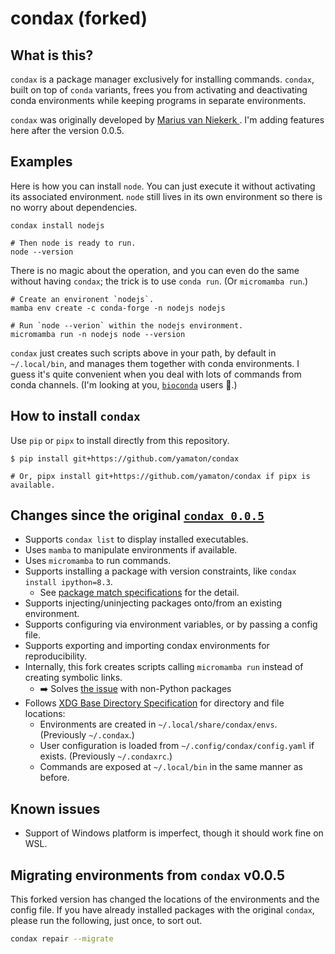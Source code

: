 # condax (forked)

## What is this?

`condax` is a package manager exclusively for installing commands. `condax`, built on top of `conda` variants, frees you from activating and deactivating conda environments while keeping programs in separate environments.

`condax` was originally developed by [Marius van Niekerk ](https://github.com/mariusvniekerk/condax). I'm adding features here after the version 0.0.5.


## Examples

Here is how you can install `node`. You can just execute it without activating its associated environment. `node` still lives in its own environment so there is no worry about dependencies.

```shell
condax install nodejs

# Then node is ready to run.
node --version
```

There is no magic about the operation, and you can even do the same without having `condax`; the trick is to use `conda run`. (Or `micromamba run`.)

```shell
# Create an environent `nodejs`.
mamba env create -c conda-forge -n nodejs nodejs

# Run `node --verion` within the nodejs environment.
micromamba run -n nodejs node --version
```

`condax` just creates such scripts above in your path, by default in `~/.local/bin`, and manages them together with conda environments. I guess it's quite convenient when you deal with lots of commands from conda channels. (I'm looking at you, [`bioconda`](https://bioconda.github.io/) users 🤗.)


## How to install `condax`

Use `pip` or `pipx` to install directly from this repository.

```
$ pip install git+https://github.com/yamaton/condax

# Or, pipx install git+https://github.com/yamaton/condax if pipx is available.
```


## Changes since the original [`condax 0.0.5`](https://github.com/mariusvniekerk/condax/)

- Supports `condax list` to display installed executables.
- Uses `mamba` to manipulate environments if available.
- Uses `micromamba` to run commands.
- Supports installing a package with version constraints, like `condax install ipython=8.3`.
    - See [package match specifications](https://docs.conda.io/projects/conda/en/latest/user-guide/concepts/pkg-specs.html#package-match-specifications) for the detail.
- Supports injecting/uninjecting packages onto/from an existing environment.
- Supports configuring via environment variables, or by passing a config file.
- Supports exporting and importing condax environments for reproducibility.
- Internally, this fork creates scripts calling `micromamba run` instead of creating symbolic links.
    - ➡️ Solves [the issue](https://github.com/mariusvniekerk/condax/issues/13) with non-Python packages
- Follows [XDG Base Directory Specification](https://stackoverflow.com/questions/1024114/location-of-ini-config-files-in-linux-unix) for directory and file locations:
    - Environments are created in `~/.local/share/condax/envs`. (Previously `~/.condax`.)
    - User configuration is loaded from `~/.config/condax/config.yaml` if exists. (Previously `~/.condaxrc`.)
    - Commands are exposed at `~/.local/bin` in the same manner as before.


## Known issues

- Support of Windows platform is imperfect, though it should work fine on WSL.


## Migrating environments from `condax` v0.0.5

This forked version has changed the locations of the environments and the config file. If you have already installed packages with the original `condax`, please run the following, just once, to sort out.

```bash
condax repair --migrate
```
